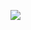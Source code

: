 ![](https://64.media.tumblr.com/ce1e46a708a25b89f6bce50c1721243c/b748bd3fff30aa37-cf/s500x750/753a8238589e6e475a706abf0666b36afb143d8a.jpg)
